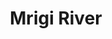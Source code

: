 ---
title: "Mrigi River"
title_bn: "মৃগী নদী"
description: "This river passed through Shribordi, Mrigi Beel, Gosaipur, Bisa Beel, Ishli Beel, Taki Beel, Kathaltola Beel and ended in Doshani River."
---
